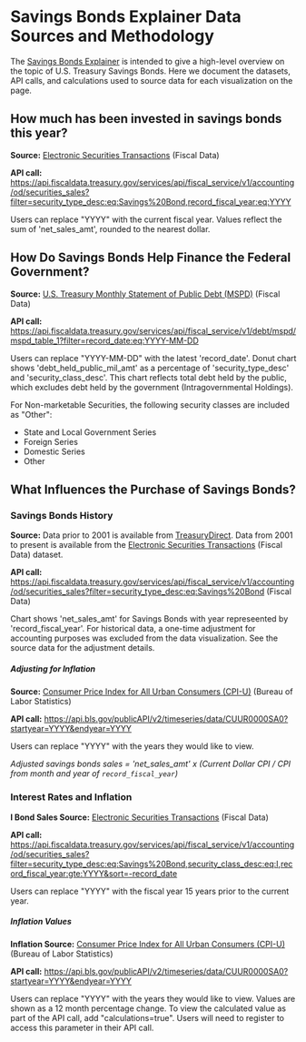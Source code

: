 # Savings Bonds Explainer Data Sources and Methodology

The [Savings Bonds Explainer](https://fiscaldata.treasury.gov/treasury-savings-bonds/) is intended to give a high-level overview on the topic of U.S. Treasury Savings Bonds. Here we document the datasets, API calls, and calculations used to source data for each visualization on the page.

## How much has been invested in savings bonds this year?

**Source:** [Electronic Securities Transactions](https://fiscaldata.treasury.gov/datasets/electronic-securities-transactions/sales) \(Fiscal Data\)

**API call:** https://api.fiscaldata.treasury.gov/services/api/fiscal_service/v1/accounting/od/securities_sales?filter=security_type_desc:eq:Savings%20Bond,record_fiscal_year:eq:YYYY

Users can replace "YYYY" with the current fiscal year. Values reflect the sum of 'net_sales_amt', rounded to the nearest dollar.


## How Do Savings Bonds Help Finance the Federal Government?

**Source:** [U.S. Treasury Monthly Statement of Public Debt \(MSPD\)](https://fiscaldata.treasury.gov/datasets/monthly-statement-public-debt/summary-of-treasury-securities-outstanding) \(Fiscal Data\)

**API call:** https://api.fiscaldata.treasury.gov/services/api/fiscal_service/v1/debt/mspd/mspd_table_1?filter=record_date:eq:YYYY-MM-DD

Users can replace "YYYY-MM-DD" with the latest 'record_date'. Donut chart shows 'debt_held_public_mil_amt' as a percentage of 'security_type_desc' and 'security_class_desc'. This chart reflects total debt held by the public, which excludes debt held by the government \(Intragovernmental Holdings\).

For Non-marketable Securities, the following security classes are included as \"Other\": 
* State and Local Government Series
* Foreign Series
* Domestic Series
* Other


## What Influences the Purchase of Savings Bonds?

### Savings Bonds History
**Source:** Data prior to 2001 is available from [TreasuryDirect](https://www.treasurydirect.gov/research-center/history-of-savings-bond/savings-bond-sales/). Data from 2001 to present is available from the [Electronic Securities Transactions](https://fiscaldata.treasury.gov/datasets/electronic-securities-transactions/sales) \(Fiscal Data\) dataset.

**API call:** https://api.fiscaldata.treasury.gov/services/api/fiscal_service/v1/accounting/od/securities_sales?filter=security_type_desc:eq:Savings%20Bond \(Fiscal Data\)

Chart shows 'net_sales_amt' for Savings Bonds with year represeented by 'record_fiscal_year'. For historical data, a one-time adjustment for accounting purposes was excluded from the data visualization. See the source data for the adjustment details.

##### Adjusting for Inflation
**Source:** [Consumer Price Index for All Urban Consumers (CPI-U)](https://data.bls.gov/timeseries/CUUR0000SA0) (Bureau of Labor Statistics)

**API call:** https://api.bls.gov/publicAPI/v2/timeseries/data/CUUR0000SA0?startyear=YYYY&endyear=YYYY

Users can replace "YYYY" with the years they would like to view. 

*Adjusted savings bonds sales = 'net_sales_amt' x \(Current Dollar CPI / CPI from month and year of `record_fiscal_year`\)* <br>


### Interest Rates and Inflation
**I Bond Sales Source:** [Electronic Securities Transactions](https://fiscaldata.treasury.gov/datasets/electronic-securities-transactions/sales) \(Fiscal Data\)

**API call:** https://api.fiscaldata.treasury.gov/services/api/fiscal_service/v1/accounting/od/securities_sales?filter=security_type_desc:eq:Savings%20Bond,security_class_desc:eq:I,record_fiscal_year:gte:YYYY&sort=-record_date

Users can replace "YYYY" with the fiscal year 15 years prior to the current year.

##### Inflation Values
**Inflation Source:** [Consumer Price Index for All Urban Consumers (CPI-U)](https://data.bls.gov/timeseries/CUUR0000SA0) (Bureau of Labor Statistics)

**API call:** https://api.bls.gov/publicAPI/v2/timeseries/data/CUUR0000SA0?startyear=YYYY&endyear=YYYY

Users can replace "YYYY" with the years they would like to view. Values are shown as a 12 month percentage change. To view the calculated value as part of the API call, add "calculations=true". Users will need to register to access this parameter in their API call.

